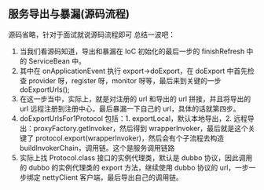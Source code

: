 ## 服务导出与暴漏(源码流程)

源码省略，针对于面试就说源码流程即可
总结一波吧：

1. 当我们看源码知道，导出和暴漏在 IoC 初始化的最后一步的 finishRefresh 中的 ServiceBean 中。
2. 其中在 onApplicationEvent 执行 export->doExport，在 doExport 中首先检查 provider 呀，register 呀，monitor 呀等，最后来到关键的一步 doExportUrls();
3. 在这一步当中，实际上，就是对注册的 url 和导出的 url 拼接，并且将导出的 url 远程注册到注册中心，最后暴漏一下自己的 url，具体的话就第四步。
4. doExportUrlsFor1Protocol 包括：1. exportLocal，默认本地导出，2. 远程导出：proxyFactory.getInvoker，然后得到 wrapperInvoker，最后就是这个关键了 protocol.export(wrapperInvoker)，然后会有个子流程去构造 buildInvokerChain，调用链。这个是服务调用链路
5. 实际上找 Protocol.class 接口的实例代理类，默认是 dubbo 协议，因此调用的 dubbo 的实例代理类的 export 方法，继续使用 dubbo 协议的 url，一步一步绑定 nettyClient 客户端，最后导出自己的调用链。
